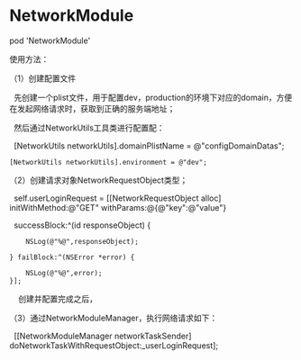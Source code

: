 # NetworkModule

pod 'NetworkModule'


使用方法：

（1）创建配置文件
 
    先创建一个plist文件，用于配置dev，production的环境下对应的domain，方便在发起网络请求时，获取到正确的服务端地址；
 
    然后通过NetworkUtils工具类进行配置配：
 
    [NetworkUtils networkUtils].domainPlistName = @"configDomainDatas";
 
    [NetworkUtils networkUtils].environment = @"dev";

（2）创建请求对象NetworkRequestObject类型；

    self.userLoginRequest = [[NetworkRequestObject alloc] initWithMethod:@"GET" withParams:@{@"key":@"value"}

    successBlock:^(id responseObject) {

        NSLog(@"%@",responseObject);
        
    } failBlock:^(NSError *error) {
    
        NSLog(@"%@",error);
    }];
    
 创建并配置完成之后，
   
（3）通过NetworkModuleManager，执行网络请求如下：

    [[NetworkModuleManager networkTaskSender] doNetworkTaskWithRequestObject:_userLoginRequest];

